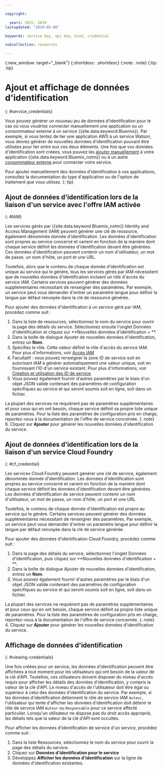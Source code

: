 ```yaml
---

copyright:

  years: 2015, 2019
lastupdated: "2019-05-08"

keywords: service key, api key, bind, credential

subcollection: resources

---
```


{:new_window: target="_blank"}
{:shortdesc: .shortdesc}
{:note: .note}
{:tip: .tip}


# Ajout et affichage de données d'identification
{: #service_credentials}

Vous pouvez générer un nouveau jeu de données d'identification pour le cas où vous voudriez connecter manuellement une application ou un consommateur externe à un service {{site.data.keyword.Bluemix}}. Par exemple, si vous tentez de lier une application AWS à un service Watson, vous devrez générer de nouvelles données d'identification pouvant être utilisées pour lier entre eux ces deux éléments. Une fois que vos données d'identification sont créées, vous pouvez les [ajouter manuellement](/docs/apps/tutorials?topic=creating-apps-credentials_overview) à votre application {{site.data.keyword.Bluemix_notm}} ou à un autre [consommateur externe](/docs/resources?topic=resources-externalapp) pour connecter votre service.

Pour ajouter manuellement des données d'identification à vos applications, consultez la documentation du type d'application ou de l'option de traitement que vous utilisez.
{: tip}

## Ajout de données d'identification lors de la liaison d'un service avec l'offre IAM activée
{: #IAM}

Les services gérés par {{site.data.keyword.Bluemix_notm}} Identity and Access Management (IAM) peuvent générer une clé de ressource, également dénommée donnée d'identification. Les données d'identification sont propres au service concerné et varient en fonction de la manière dont chaque service définit les données d'identification devant être générées. Ces données d'identification peuvent contenir un nom d'utilisateur, un mot de passe, un nom d'hôte, un port et une URL.

Toutefois, alors que le contenu de chaque donnée d'identification est unique au service qui le génère, tous les services gérés par IAM nécessitent que de nouvelles données d'identification incluent un rôle d'accès du service IAM. Certains services peuvent générer des données supplémentaires nécessitant de renseigner des paramètres. Par exemple, un service peut vous demander d'entrer un paramètre langue pour définir la langue par défaut renvoyée dans la clé de ressource générée.

Pour ajouter des données d'identification à un service géré par IAM, procédez comme suit :

1. Dans la liste de ressources, sélectionnez le nom du service pour ouvrir la page des détails du service. Sélectionnez ensuite l'onglet Données d'identification et cliquez sur **Nouvelles données d'identification + **.
2. Dans la boîte de dialogue Ajouter de nouvelles données d'identification, entrez un **Nom**.
3. Spécifiez le rôle. Cette valeur définit le rôle d'accès du service IAM. Pour plus d'informations, voir [Accès IAM](/docs/iam?topic=iam-userroles)
4. Facultatif : vous pouvez renseigner la zone ID de service soit en autorisant IAM à générer automatiquement une valeur unique, soit en fournissant l'ID d'un service existant. Pour plus d'informations, voir [Création et utilisation des ID de service](/docs/iam?topic=iam-serviceids).
5. Vous pouvez également fournir d'autres paramètres par le biais d'un objet JSON valide contenant des paramètres de configuration spécifiques au service et qui seront soumis soit en ligne, soit dans un fichier.

  La plupart des services ne requièrent pas de paramètres supplémentaires et pour ceux qui en ont besoin, chaque service définit sa propre liste unique de paramètres. Pour la liste des paramètres de configuration pris en charge, reportez-vous à la documentation de l'offre de service concernée.
  {: note}
6. Cliquez sur **Ajouter** pour générer les nouvelles données d'identification du service.

## Ajout de données d'identification lors de la liaison d'un service Cloud Foundry
{: #cf_credential}

Les services Cloud Foundry peuvent générer une clé de service, également dénommée donnée d'identification. Les données d'identification sont propres au service concerné et varient en fonction de la manière dont chaque service définit les données d'identification devant être générées. Les données d'identification de service peuvent contenir un nom d'utilisateur, un mot de passe, un nom d'hôte, un port et une URL.

Toutefois, le contenu de chaque donnée d'identification est propre au service qui le génère. Certains services peuvent générer des données supplémentaires nécessitant de renseigner des paramètres. Par exemple, un service peut vous demander d'entrer un paramètre langue pour définir la langue par défaut renvoyée dans la clé de service générée.

Pour ajouter des données d'identification Cloud Foundry, procédez comme suit :

1. Dans la page des détails du service, sélectionnez l'onglet Données d'identification, puis cliquez sur **Nouvelles données d'identification + **.
2. Dans la boîte de dialogue Ajouter de nouvelles données d'identification, entrez un **Nom**.
3. Vous pouvez également fournir d'autres paramètres par le biais d'un objet JSON valide contenant des paramètres de configuration spécifiques au service et qui seront soumis soit en ligne, soit dans un fichier.

  La plupart des services ne requièrent pas de paramètres supplémentaires et pour ceux qui en ont besoin, chaque service définit sa propre liste unique de paramètres. Pour la liste des paramètres de configuration pris en charge, reportez-vous à la documentation de l'offre de service concernée.
  {: note}
4. Cliquez sur **Ajouter** pour générer les nouvelles données d'identification du service.

## Affichage de données d'identification
{: #viewing-credentials}

Une fois créées pour un service, les données d'identification peuvent être affichées à tout moment pour les utilisateurs qui ont besoin de la valeur de la clé d'API. Toutefois, ces utilisateurs doivent disposer du niveau d'accès requis pour afficher les détails des données d'identification, y compris la valeur de la clé d'API. Le niveau d'accès de l'utilisateur doit être égal ou supérieur à celui des données d'identification du service. Par exemple, si les données d'identification détiennent le rôle de service IAM `Auteur`, l'utilisateur qui tente d'afficher les données d'identification doit détenir le rôle de service IAM `Auteur` ou `Responsable` pour ce service affecté particulier. Lorsqu'un utilisateur ne dispose pas du droit accès approprié, les détails tels que la valeur de la clé d'API sont occultés.

Pour afficher les données d'identification de service d'un service, procédez comme suit :

1. Dans la liste Ressources, sélectionnez le nom du service pour ouvrir la page des détails du service. 
2. Cliquez sur **Données d'identification pour le service**
3. Développez **Afficher les données d'identification** sur la ligne de données d'identification existantes.


